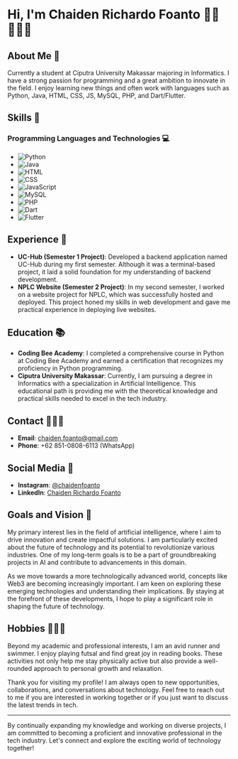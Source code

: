 # Hi, I'm Chaiden Richardo Foanto 👋🏻🧑🏻‍💻

## About Me 📝
Currently a student at Ciputra University Makassar majoring in Informatics. I have a strong passion for programming and a great ambition to innovate in the field. I enjoy learning new things and often work with languages such as Python, Java, HTML, CSS, JS, MySQL, PHP, and Dart/Flutter.

## Skills 🍳

### Programming Languages and Technologies 💻
- ![Python](https://img.shields.io/badge/-Python-FFD43B?style=flat-square&logo=python&logoColor=blue) 
- ![Java](https://img.shields.io/badge/-Java-007396?style=flat-square&logo=java&logoColor=white)
- ![HTML](https://img.shields.io/badge/-HTML-E34F26?style=flat-square&logo=html5&logoColor=white) 
- ![CSS](https://img.shields.io/badge/-CSS-1572B6?style=flat-square&logo=css3&logoColor=white) 
- ![JavaScript](https://img.shields.io/badge/-JavaScript-F7DF1E?style=flat-square&logo=javascript&logoColor=black) 
- ![MySQL](https://img.shields.io/badge/-MySQL-4479A1?style=flat-square&logo=mysql&logoColor=white)
- ![PHP](https://img.shields.io/badge/-PHP-777BB4?style=flat-square&logo=php&logoColor=white)
- ![Dart](https://img.shields.io/badge/-Dart-0175C2?style=flat-square&logo=dart&logoColor=white)
- ![Flutter](https://img.shields.io/badge/-Flutter-02569B?style=flat-square&logo=flutter&logoColor=white)


## Experience 🔬
- **UC-Hub (Semester 1 Project)**: Developed a backend application named UC-Hub during my first semester. Although it was a terminal-based project, it laid a solid foundation for my understanding of backend development.
- **NPLC Website (Semester 2 Project)**: In my second semester, I worked on a website project for NPLC, which was successfully hosted and deployed. This project honed my skills in web development and gave me practical experience in deploying live websites.

## Education 📚
- **Coding Bee Academy**: I completed a comprehensive course in Python at Coding Bee Academy and earned a certification that recognizes my proficiency in Python programming.
- **Ciputra University Makassar**: Currently, I am pursuing a degree in Informatics with a specialization in Artificial Intelligence. This educational path is providing me with the theoretical knowledge and practical skills needed to excel in the tech industry.

## Contact 🙋🏻‍♂️
- **Email**: [chaiden.foanto@gmail.com](mailto:chaiden.foanto@gmail.com)
- **Phone**: +62 851-0808-6113 (WhatsApp)

## Social Media 📱
- **Instagram**: [@chaidenfoanto](https://instagram.com/chaidenfoanto)
- **LinkedIn**: [Chaiden Richardo Foanto](https://www.linkedin.com/in/chaiden-richardo-foanto-b1267729a/)

## Goals and Vision 👀
My primary interest lies in the field of artificial intelligence, where I aim to drive innovation and create impactful solutions. I am particularly excited about the future of technology and its potential to revolutionize various industries. One of my long-term goals is to be a part of groundbreaking projects in AI and contribute to advancements in this domain.

As we move towards a more technologically advanced world, concepts like Web3 are becoming increasingly important. I am keen on exploring these emerging technologies and understanding their implications. By staying at the forefront of these developments, I hope to play a significant role in shaping the future of technology.

## Hobbies 🏃🏻‍➡️
Beyond my academic and professional interests, I am an avid runner and swimmer. I enjoy playing futsal and find great joy in reading books. These activities not only help me stay physically active but also provide a well-rounded approach to personal growth and relaxation.

Thank you for visiting my profile! I am always open to new opportunities, collaborations, and conversations about technology. Feel free to reach out to me if you are interested in working together or if you just want to discuss the latest trends in tech.

---

By continually expanding my knowledge and working on diverse projects, I am committed to becoming a proficient and innovative professional in the tech industry. Let's connect and explore the exciting world of technology together!
